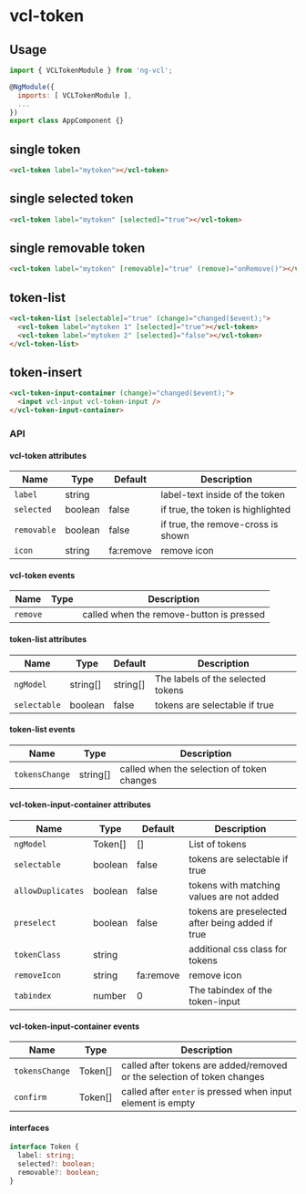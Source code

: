 # vcl-token

## Usage

```js
import { VCLTokenModule } from 'ng-vcl';

@NgModule({
  imports: [ VCLTokenModule ],
  ...
})
export class AppComponent {}
```

## single token

```html
<vcl-token label="mytoken"></vcl-token>
```

## single selected token

```html
<vcl-token label="mytoken" [selected]="true"></vcl-token>
```

## single removable token

```html
<vcl-token label="mytoken" [removable]="true" (remove)="onRemove()"></vcl-token>
```

## token-list

```html
<vcl-token-list [selectable]="true" (change)="changed($event);">
  <vcl-token label="mytoken 1" [selected]="true"></vcl-token>
  <vcl-token label="mytoken 2" [selected]="false"></vcl-token>
</vcl-token-list>
```

## token-insert

```html
<vcl-token-input-container (change)="changed($event);">
  <input vcl-input vcl-token-input />
</vcl-token-input-container>
```

### API

#### vcl-token attributes

Name          | Type    | Default   | Description
------------  | ------- | -------   | ---------------------------------------
`label`       | string  |           | label-text inside of the token
`selected`    | boolean | false     | if true, the token is highlighted
`removable`   | boolean | false     | if true, the remove-cross is shown
`icon`        | string  | fa:remove | remove icon

#### vcl-token events

Name        | Type    | Description
----------- | ------- | ----------------------
`remove`    |         | called when the remove-button is pressed

#### token-list attributes

Name         | Type     | Default  | Description
------------ | -------- | -------- | ------------------------------------------------------------
`ngModel`    | string[] | string[] | The labels of the selected tokens
`selectable` | boolean  | false    | tokens are selectable if true

#### token-list events

Name                  | Type     | Description
--------------------- | -------- | -----------
`tokensChange`        | string[] | called when the selection of token changes

#### vcl-token-input-container attributes

Name                 | Type     | Default              | Description
------------         | -------- | -------              | ------------------------------------------------------------
`ngModel`            | Token[]  | []                   | List of tokens
`selectable`         | boolean  | false                | tokens are selectable if true
`allowDuplicates`    | boolean  | false                | tokens with matching values are not added
`preselect`          | boolean  | false                | tokens are preselected after being added if true
`tokenClass`         | string   |                      | additional css class for tokens
`removeIcon`         | string   | fa:remove            | remove icon
`tabindex`           | number   | 0                    | The tabindex of the token-input

#### vcl-token-input-container events

Name            | Type    | Description
--------------- | ------- | ---------------
`tokensChange`  | Token[] | called after tokens are added/removed or the selection of token changes
`confirm`       | Token[] | called after `enter` is pressed when input element is empty

#### interfaces

```ts
interface Token {
  label: string;
  selected?: boolean;
  removable?: boolean;
}
```

